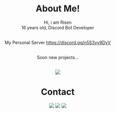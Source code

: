 <div align="center">
  <h1>About Me!</h1>
Hi, i am Risen<br>
16 years old, Discord Bot Developer<br><br>

My Personal Server 
https://discord.gg/n5S3vy9DyV<br><br>
  
Soon new projects...

  <br>
    <img src="https://github-readme-stats.vercel.app/api?username=risenjs"> 
  
  <h1>Contact</h1>
  <a href="https://discord.com/users/850128679819804674" target="_blank"><img src="https://shields.io/badge/DISCORD-111111.svg?&style=for-the-badge&logo=discord"></a>
  <a href="https://www.instagram.com/yusuffzm/" target="_blank"><img src="https://shields.io/badge/Instagram-111111.svg?&style=for-the-badge&logo=instagram"></a>
  <a href="https://github.com/risenjs" target="_blank"><img src="https://shields.io/badge/GITHUB-111111.svg?&style=for-the-badge&logo=github"></a>
  
   

</div>
